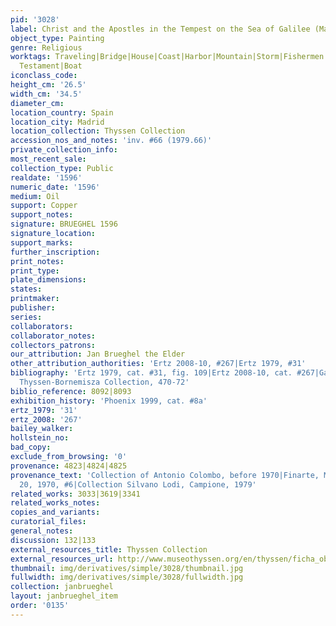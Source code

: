 ```yaml
---
pid: '3028'
label: Christ and the Apostles in the Tempest on the Sea of Galilee (Madrid)
object_type: Painting
genre: Religious
worktags: Traveling|Bridge|House|Coast|Harbor|Mountain|Storm|Fishermen|Christ|New
  Testament|Boat
iconclass_code:
height_cm: '26.5'
width_cm: '34.5'
diameter_cm:
location_country: Spain
location_city: Madrid
location_collection: Thyssen Collection
accession_nos_and_notes: 'inv. #66 (1979.66)'
private_collection_info:
most_recent_sale:
collection_type: Public
realdate: '1596'
numeric_date: '1596'
medium: Oil
support: Copper
support_notes:
signature: BRUEGHEL 1596
signature_location:
support_marks:
further_inscription:
print_notes:
print_type:
plate_dimensions:
states:
printmaker:
publisher:
series:
collaborators:
collaborator_notes:
collectors_patrons:
our_attribution: Jan Brueghel the Elder
other_attribution_authorities: 'Ertz 2008-10, #267|Ertz 1979, #31'
bibliography: 'Ertz 1979, cat. #31, fig. 109|Ertz 2008-10, cat. #267|Gaskell, The
  Thyssen-Bornemisza Collection, 470-72'
biblio_reference: 8092|8093
exhibition_history: 'Phoenix 1999, cat. #8a'
ertz_1979: '31'
ertz_2008: '267'
bailey_walker:
hollstein_no:
bad_copy:
exclude_from_browsing: '0'
provenance: 4823|4824|4825
provenance_text: 'Collection of Antonio Colombo, before 1970|Finarte, Milan, October
  20, 1970, #6|Collection Silvano Lodi, Campione, 1979'
related_works: 3033|3619|3341
related_works_notes:
copies_and_variants:
curatorial_files:
general_notes:
discussion: 132|133
external_resources_title: Thyssen Collection
external_resources_url: http://www.museothyssen.org/en/thyssen/ficha_obra/694
thumbnail: img/derivatives/simple/3028/thumbnail.jpg
fullwidth: img/derivatives/simple/3028/fullwidth.jpg
collection: janbrueghel
layout: janbrueghel_item
order: '0135'
---
```


